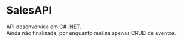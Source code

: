 # SalesAPI

API desenvolvida em C# .NET.  
Ainda não finalizada, por enquanto realiza apenas CRUD de eventos.
